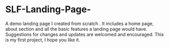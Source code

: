 # SLF-Landing-Page-
A demo landing page I created from scratch . It includes a home page, about section and all the basic features a landing page would have. Suggestions for changes and updates are welcomed and encouraged. This is my first project,  I hope you like it. 
